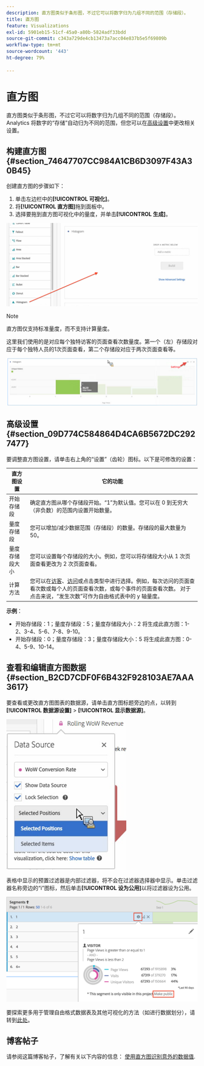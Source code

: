 ```yaml
---
description: 直方图类似于条形图，不过它可以将数字归为几组不同的范围（存储段）。
title: 直方图
feature: Visualizations
exl-id: 5901eb15-51cf-45a0-a80b-5824adf33bdd
source-git-commit: c343a729de4cb13473a7acc04e837b5e5f69809b
workflow-type: tm+mt
source-wordcount: '443'
ht-degree: 79%

---
```


# 直方图

直方图类似于条形图，不过它可以将数字归为几组不同的范围（存储段）。Analytics 将数字的“存储”自动归为不同的范围，但您可以在[高级设置](#section_09D774C584864D4CA6B5672DC2927477)中更改相关设置。

## 构建直方图 {#section_74647707CC984A1CB6D3097F43A30B45}

创建直方图的步骤如下：

1. 单击左边栏中的&#x200B;**[!UICONTROL 可视化]**。
1. 将&#x200B;**[!UICONTROL 直方图]**&#x200B;拖到面板中。
1. 选择要拖到直方图可视化中的量度，并单击&#x200B;**[!UICONTROL 生成]**。

![空白直方图面板显示“将量度放置到下方”字段。](assets/histogram.png)

>[!NOTE]
>
>直方图仅支持标准量度，而不支持计算量度。

这里我们使用的是对应每个独特访客的页面查看次数量度。第一个（左）存储段对应于每个独特人员的1次页面查看，第二个存储段对应于两次页面查看等。

![](assets/histogram2.png)

## 高级设置 {#section_09D774C584864D4CA6B5672DC2927477}

要调整直方图设置，请单击右上角的“设置”（齿轮）图标。以下是可修改的设置：

| 直方图设置 | 它的功能 |
|---|---|
| 开始存储段 | 确定直方图从哪个存储段开始。“1”为默认值。您可以在 0 到无穷大（非负数）的范围内设置开始数量。 |
| 量度存储段 | 您可以增加/减少数据范围（存储段）的数量。存储段的最大数量为 50。 |
| 量度存储段大小 | 您可以设置每个存储段的大小。例如，您可以将存储段大小从 1 次页面查看更改为 2 次页面查看。 |
| 计算方法 | 您可以在[访客](https://experienceleague.adobe.com/docs/analytics/components/metrics/unique-visitors.html)、[访问](https://experienceleague.adobe.com/docs/analytics/components/metrics/visits.html)或点击类型中进行选择。例如，每次访问的页面查看次数或每个人的页面查看次数，或每个事件的页面查看次数。 对于点击来说，“发生次数”可作为自由格式表中的 y 轴量度。 |

<!--Russ or Meike - Check Hit Type link above. -->

**示例**：

* 开始存储段：1；量度存储段：5；量度存储段大小：2 将生成此直方图：1-2、3-4、5-6、7-8、9-10。
* 开始存储段：0；量度存储段：3；量度存储段大小：5 将生成此直方图：0-4、5-9、10-14。

## 查看和编辑直方图数据 {#section_B2CD7CDF0F6B432F928103AE7AAA3617}

要查看或更改直方图图表的数据源，请单击直方图标题旁边的点，以转到&#x200B;**[!UICONTROL 数据源设置]** > **[!UICONTROL 显示数据源]**。

![已选中“显示数据源”和“锁定选择”的“数据源设置”选项。](assets/manage-data-source.png)

表格中显示的预置过滤器是内部过滤器，将不会在过滤器选择器中显示。单击过滤器名称旁边的“i”图标，然后单击&#x200B;**[!UICONTROL 设为公用]**&#x200B;以将过滤器设为公用。

![显示编辑窗口和设为公共链接的区段。](assets/prebuilt_segments.png)

要探索更多用于管理自由格式数据表及其他可视化的方法（如进行数据划分），请转到[此处](https://experienceleague.adobe.com/docs/analytics/analyze/analysis-workspace/visualizations/freeform-analysis-visualizations.html)。

## 博客帖子

请参阅这篇博客帖子，了解有关以下内容的信息： [使用直方图识别意外的数据值](https://experienceleaguecommunities.adobe.com/t5/adobe-analytics-blogs/using-histograms-to-identify-unexpected-data-values/ba-p/596168).
